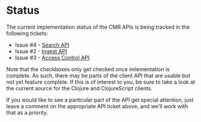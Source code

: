 # Status

The current implementation status of the CMR APIs is being tracked in the
following tickets:

* Issue #4 - [Search API](https://github.com/cmr-exchange/cmr-client/issues/4)
* Issue #2 - [Ingest API](https://github.com/cmr-exchange/cmr-client/issues/2)
* Issue #3 - [Access Control API](https://github.com/cmr-exchange/cmr-client/issues/3)

Note that the checkboxes only get checked once imlementation is complete. As
such, there may be parts of the client API that are usable but not yet feature
complete. If this is of interest to you, be sure to take a look at the current
source for the Clojure and ClojureScript clients.

If you would like to see a particular part of the API get special attention,
just leave a comment on the appropriate API ticket above, and we'll work with
that as a priority.
